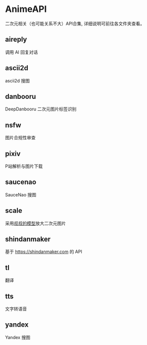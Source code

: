 # AnimeAPI
二次元相关（也可能关系不大）API合集, 详细说明可前往各文件夹查看。
## aireply
调用 AI 回复对话
## ascii2d
ascii2d 搜图
## danbooru
DeepDanbooru 二次元图片标签识别
## nsfw
图片合规性审查
## pixiv
P站解析与图片下载
## saucenao
SauceNao 搜图
## scale
采用[叔叔的模型](https://github.com/bilibili/ailab)放大二次元图片
## shindanmaker
基于 https://shindanmaker.com 的 API
## tl
翻译
## tts
文字转语音
## yandex
Yandex 搜图
